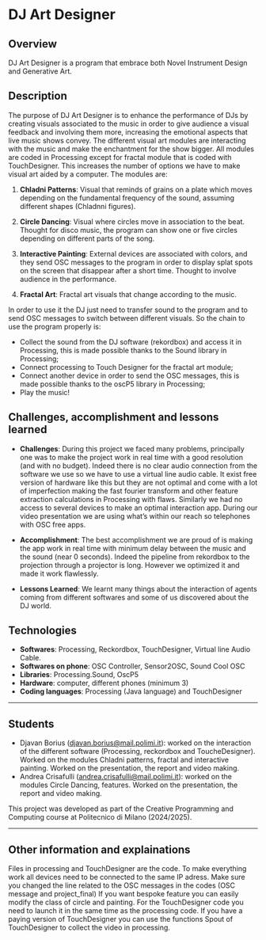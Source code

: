 # DJ Art Designer

## Overview
DJ Art Designer is a program that embrace both Novel Instrument Design and Generative Art.

## Description
The purpose of DJ Art Designer is to enhance the performance of DJs by creating visuals associated to the music in order to give audience a visual feedback and involving them more, increasing the emotional aspects that live music shows convey. 
The different visual art modules are interacting with the music and make the enchantment for the show bigger.
All modules are coded in Processing except for fractal module that is coded with TouchDesigner. This increases the number of options we have to make visual art aided by a computer.
The modules are:

1. **Chladni Patterns**:
Visual that reminds of grains on a plate which moves depending on the fundamental frequency of the sound, assuming different shapes (Chladnni figures).

2. **Circle Dancing**:
Visual where circles move in association to the beat. Thought for disco music, the program can show one or five circles depending on different parts of the song.

3. **Interactive Painting**:
External devices are associated with colors, and they send OSC messages to the program in order to display splat spots on the screen that disappear after a short time. Thought to involve audience in the performance.

4. **Fractal Art**:
Fractal art visuals that change according to the music.


In order to use it the DJ just need to transfer sound to the program and to send OSC messages to switch between different visuals.
So the chain to use the program properly is: 
- Collect the sound from the DJ software (rekordbox) and access it in Processing, this is made possible thanks to the Sound library in Processing;
- Connect processing to Touch Designer for the fractal art module;
- Connect another device in order to send the OSC messages, this is made possible thanks to the oscP5 library in Processing;
- Play the music!




## **Challenges, accomplishment and lessons learned**

- **Challenges**:
  During this project we faced many problems, principally one was to make the project work in real time with a good resolution (and with no budget). Indeed there is no clear audio connection from the software we use so we have to use a virtual line audio cable. It exist free version of hardware like this but they are not optimal and come with a lot of imperfection making the fast fourier transform and other feature extraction calculations in Processing with flaws.
  Similarly we had no access to several devices to make an optimal interaction app. During our video presentation we are using what’s within our reach so telephones with OSC free apps.

- **Accomplishment**: 
  The best accomplishment we are proud of is making the app work in real time with minimum delay between the music and the sound (near 0 seconds). Indeed the pipeline from rekordbox to the projection through a projector is long. However we optimized it and made it work flawlessly.

- **Lessons Learned**: 
  We learnt many things about the interaction of agents coming from different softwares and some of us discovered about the DJ world.

## Technologies
- **Softwares**: Processing, Reckordbox, TouchDesigner, Virtual line Audio Cable.
- **Softwares on phone**: OSC Controller, Sensor2OSC, Sound Cool OSC
- **Libraries**: Processing.Sound, OscP5
- **Hardware**: computer, different phones (minimum 3)
- **Coding languages**: Processing (Java language) and TouchDesigner

---

## Students
- Djavan Borius (djavan.borius@mail.polimi.it): worked on the interaction of the different software (Processing, reckordbox and ToucheDesigner). Worked on the modules Chladni patterns, fractal and interactive painting. Worked on the presentation, the report and video making.
- Andrea Crisafulli (andrea.crisafulli@mail.polimi.it): worked on the modules Circle Dancing, features. Worked on the presentation, the report and video making.

This project was developed as part of the Creative Programming and Computing course at Politecnico di Milano (2024/2025).

---

## Other information and explainations

Files in processing and TouchDesigner are the code.
To make everything work all devices need to be connected to the same IP adress. Make sure you changed the line related to the OSC messages in the codes (OSC message and project_final)
If you want bespoke feature you can easily modify the class of circle and painting. 
For the TouchDesigner code you need to launch it in the same time as the processing code. If you have a paying version of TouchDesigner you can use the functions Spout of TouchDesigner to collect the 
video in processing.